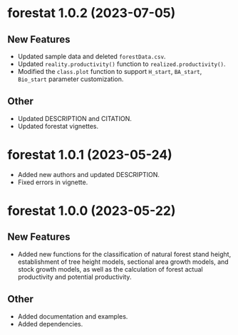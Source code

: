 # forestat 1.0.2 (2023-07-05)

## New Features

* Updated sample data and deleted `forestData.csv`.
* Updated `reality.productivity()` function to `realized.productivity()`.
* Modified the `class.plot` function to support `H_start`, `BA_start`, `Bio_start` parameter customization.

## Other

* Updated DESCRIPTION and CITATION.
* Updated forestat vignettes.

# forestat 1.0.1 (2023-05-24)

* Added new authors and updated DESCRIPTION.
* Fixed errors in vignette.

# forestat 1.0.0 (2023-05-22)

## New Features

* Added new functions for the classification of natural forest stand height, establishment of tree height models, sectional area growth models, and stock growth models, as well as the calculation of forest actual productivity and potential productivity.

## Other

* Added documentation and examples.
* Added dependencies.
